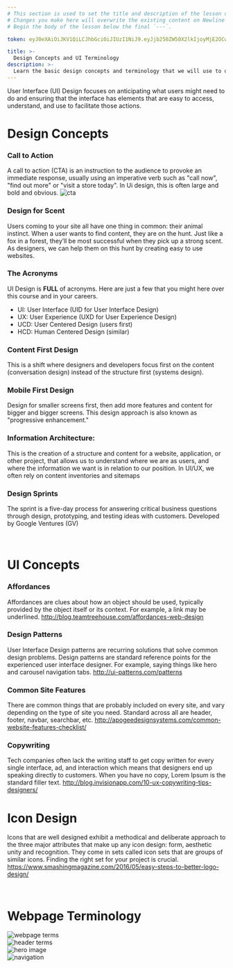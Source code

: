 ```yaml
---
# This section is used to set the title and description of the lesson on Newline. Do not edit `token`.
# Changes you make here will overwrite the existing content on Newline when synced via Github.
# Begin the body of the lesson below the final `---`.

token: eyJ0eXAiOiJKV1QiLCJhbGciOiJIUzI1NiJ9.eyJjb250ZW50X2lkIjoyMjE2OCwiY29udGVudF90eXBlIjoiTGVzc29uIn0.37cnqz-KCCJveUe4dlr7oDKK4ABKc7taDh4XJQuSmnM

title: >-
  Design Concepts and UI Terminology
description: >-
  Learn the basic design concepts and terminology that we will use to design successful UI
---
```

User Interface (UI) Design focuses on anticipating what users might need to do and ensuring that the interface has elements that are easy to access, understand, and use to facilitate those actions.


# Design Concepts 

### Call to Action
A call to action (CTA) is an instruction to the audience to provoke an immediate response, usually using an imperative verb such as "call now", "find out more" or "visit a store today". In Ui design, this is often large and bold and obvious. 
![cta](http://blog.usabilla.com/wp-content/uploads/paypal.jpg)

### Design for Scent
Users coming to your site all have one thing in common: their animal instinct. When a user wants to find content, they are on the hunt. Just like a fox in a forest, they’ll be most successful when they pick up a strong scent. As designers, we can help them on this hunt by creating easy to use websites.

### The Acronyms
UI Design is **FULL** of acronyms. Here are just a few that you might here over this course and in your careers. 
- UI: User Interface (UID for User Interface Design)
- UX: User Experience (UXD for User Experience Design)
- UCD: User Centered Design (users first)
- HCD: Human Centered Design (similar)

### Content First Design
This is a shift where designers and developers focus first on the content (conversation design) instead of the structure first (systems design).

### Mobile First Design 
Design for smaller screens first, then add more features and content for bigger and bigger screens. This design approach is also known as "progressive enhancement."

### Information Architecture: 
This is the creation of a structure and content for a website, application, or other project, that allows us to understand where we are as users, and where the information we want is in relation to our position. In UI/UX, we often rely on content inventories and sitemaps

### Design Sprints
The sprint is a five-day process for answering critical business questions through design, prototyping, and testing ideas with customers. Developed by Google Ventures (GV)

<br>

# UI Concepts 

### Affordances
Affordances are clues about how an object should be used, typically provided by the object itself or its context. For example, a link may be underlined. 
http://blog.teamtreehouse.com/affordances-web-design

### Design Patterns 
User Interface Design patterns are recurring solutions that solve common design problems. Design patterns are standard reference points for the experienced user interface designer. For example, saying things like hero and carousel navigation tabs. 
http://ui-patterns.com/patterns

### Common Site Features
There are common things that are probably included on every site, and vary depending on the type of site you need. Standard across all are header, footer, navbar, searchbar, etc. 
http://apogeedesignsystems.com/common-website-features-checklist/

### Copywriting
Tech companies often lack the writing staff to get copy written for every single interface, ad, and interaction which means that designers end up speaking directly to customers. When you have no copy, Lorem Ipsum is the standard filler text. 
http://blog.invisionapp.com/10-ux-copywriting-tips-designers/

# Icon Design
Icons that are well designed exhibit a methodical and deliberate approach to the three major attributes that make up any icon design: form, aesthetic unity and recognition. They come in sets called icon sets that are groups of similar icons. Finding the right set for your project is crucial. 
https://www.smashingmagazine.com/2016/05/easy-steps-to-better-logo-design/

<br> 

# Webpage Terminology
![webpage terms](http://logicpool.com/wp-content/uploads/2010/02/webpage-terms-11.jpg)
<br>
![header terms](https://www.tronar.net/wp-content/uploads/1-Most-Common-Features-That-Every-Small-Business-Website-Must-Have-Header.png)
<br>
![hero image](https://575717b777ff8d928c6b-704c46a8034042e4fc898baf7b3e75d9.ssl.cf1.rackcdn.com/9349968_hero-image-design-tips-for-natural-looking_t17563513.jpg)
<br>
![navigation](https://575717b777ff8d928c6b-704c46a8034042e4fc898baf7b3e75d9.ssl.cf1.rackcdn.com/9349968_hero-image-design-tips-for-natural-looking_t17563513.jpg)

